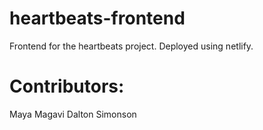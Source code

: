 # heartbeats-frontend
Frontend for the heartbeats project. Deployed using netlify.

# Contributors:
Maya Magavi
Dalton Simonson
